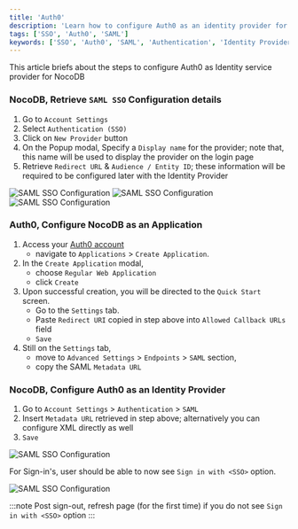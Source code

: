 ```yaml
---
title: 'Auth0' 
description: 'Learn how to configure Auth0 as an identity provider for NocoDB.' 
tags: ['SSO', 'Auth0', 'SAML']
keywords: ['SSO', 'Auth0', 'SAML', 'Authentication', 'Identity Provider']
---
```


This article briefs about the steps to configure Auth0 as Identity service provider for NocoDB

### NocoDB, Retrieve `SAML SSO` Configuration details
1. Go to `Account Settings`
2. Select `Authentication (SSO)`
3. Click on `New Provider` button
4. On the Popup modal, Specify a `Display name` for the provider; note that, this name will be used to display the provider on the login page
5. Retrieve `Redirect URL` & `Audience / Entity ID`; these information will be required to be configured later with the Identity Provider

![SAML SSO Configuration](/img/v2/account-settings/SSO-1.png)
![SAML SSO Configuration](/img/v2/account-settings/SAML-2.png)
![SAML SSO Configuration](/img/v2/account-settings/SAML-3.png)


### Auth0, Configure NocoDB as an Application
1. Access your [Auth0 account](https://auth0.com/)  
    - navigate to `Applications` > `Create Application`.
2. In the `Create Application` modal, 
    - choose `Regular Web Application` 
    - click `Create`
3. Upon successful creation, you will be directed to the `Quick Start` screen. 
    - Go to the `Settings` tab.
    - Paste `Redirect URI` copied in step above into `Allowed Callback URLs` field
    - `Save`
4. Still on the `Settings` tab, 
    - move to `Advanced Settings` > `Endpoints` > `SAML` section, 
    - copy the SAML `Metadata URL` 


### NocoDB, Configure Auth0 as an Identity Provider
1. Go to `Account Settings` > `Authentication` > `SAML`
2. Insert `Metadata URL` retrieved in step above; alternatively you can configure XML directly as well
3. `Save`

![SAML SSO Configuration](/img/v2/account-settings/SAML-4.png)

For Sign-in's, user should be able to now see `Sign in with <SSO>` option.

![SAML SSO Configuration](/img/v2/account-settings/SSO-SignIn.png)

:::note
Post sign-out, refresh page (for the first time) if you do not see `Sign in with <SSO>` option
:::